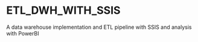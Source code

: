 # ETL_DWH_WITH_SSIS
A data warehouse implementation and ETL pipeline with SSIS and analysis with PowerBI

